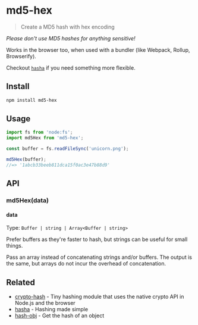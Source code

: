# md5-hex

> Create a MD5 hash with hex encoding

*Please don't use MD5 hashes for anything sensitive!*

Works in the browser too, when used with a bundler (like Webpack, Rollup, Browserify).

Checkout [`hasha`](https://github.com/sindresorhus/hasha) if you need something more flexible.

## Install

```sh
npm install md5-hex
```

## Usage

```js
import fs from 'node:fs';
import md5Hex from 'md5-hex';

const buffer = fs.readFileSync('unicorn.png');

md5Hex(buffer);
//=> '1abcb33beeb811dca15f0ac3e47b88d9'
```

## API

### md5Hex(data)

#### data

Type: `Buffer | string | Array<Buffer | string>`

Prefer buffers as they're faster to hash, but strings can be useful for small things.

Pass an array instead of concatenating strings and/or buffers. The output is the same, but arrays do not incur the overhead of concatenation.

## Related

- [crypto-hash](https://github.com/sindresorhus/crypto-hash) - Tiny hashing module that uses the native crypto API in Node.js and the browser
- [hasha](https://github.com/sindresorhus/hasha) - Hashing made simple
- [hash-obj](https://github.com/sindresorhus/hash-obj) - Get the hash of an object
